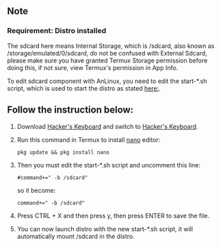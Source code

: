 ## Note

### Requirement: Distro installed

The sdcard here means Internal Storage, which is /sdcard, also known as /storage/emulated/0/sdcard, do not be confused with External Sdcard, please make sure you have granted Termux Storage permission before doing this, if not sure, view Termux's permission in App Info.

To edit sdcard component with AnLinux, you need to edit the start-*.sh script, which is used to start the distro as stated [here:](https://github.com/EXALAB/AnLinux-App/wiki/How-to-start-and-stop-the-distro). 

## Follow the instruction below:

1. Download [Hacker's Keyboard](https://play.google.com/store/apps/details?id=org.pocketworkstation.pckeyboard&hl=en) and switch to [Hacker's Keyboard](https://play.google.com/store/apps/details?id=org.pocketworkstation.pckeyboard&hl=en).

2. Run this command in Termux to install [nano](https://www.nano-editor.org) editor:

    `pkg update && pkg install nano`

3. Then you must edit the start-*.sh script and uncomment this line:

    `#command+=" -b /sdcard"`

   so it become:

    `command+=" -b /sdcard"`

4. Press CTRL + X and then press y, then press ENTER to save the file.

5. You can now launch distro with the new start-*.sh script, it will automatically mount /sdcard in the distro.
